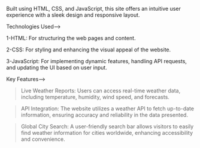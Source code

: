 Built using HTML, CSS, and JavaScript, this site offers an intuitive user experience with a sleek design and responsive layout.


Technologies Used-->

1-HTML: For structuring the web pages and content.

2-CSS: For styling and enhancing the visual appeal of the website.

3-JavaScript: For implementing dynamic features, handling API requests, and updating the UI based on user input.


Key Features-->

> Live Weather Reports: Users can access real-time weather data, including temperature, humidity, wind speed, and forecasts.

> API Integration: The website utilizes a weather API to fetch up-to-date information, ensuring accuracy and reliability in the data presented.

> Global City Search: A user-friendly search bar allows visitors to easily find weather information for cities worldwide, enhancing accessibility and convenience.
